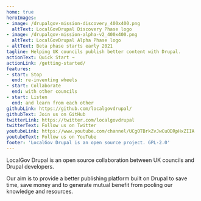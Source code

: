 ```yaml
---
home: true
heroImages:
- image: /drupalgov-mission-discovery_400x400.png
  altText: LocalGovDrupal Discovery Phase logo
- image: /drupalgov-mission-alpha-v2_400x400.png
  altText: LocalGovDrupal Alpha Phase logo
- altText: Beta phase starts early 2021
tagline: Helping UK councils publish better content with Drupal.
actionText: Quick Start →
actionLink: /getting-started/
features:
- start: Stop
  end: re-inventing wheels
- start: Collaborate
  end: with other councils
- start: Listen
  end: and learn from each other
githubLink: https://github.com/localgovdrupal/
githubText: Join us on GitHub
twitterLink: https://twitter.com/localgovdrupal
twitterText: Follow us on Twitter
youtubeLink: https://www.youtube.com/channel/UCgOTBrkZvJwCuODRpHxZIIA
youtubeText: Follow us on YouTube
footer: 'LocalGov Drupal is an open source project. GPL-2.0'
---
```


LocalGov Drupal is an open source collaboration between UK councils and Drupal developers.

Our aim is to provide a better publishing platform built on Drupal to save time, save money and to generate mutual benefit from pooling our knowledge and resources.
